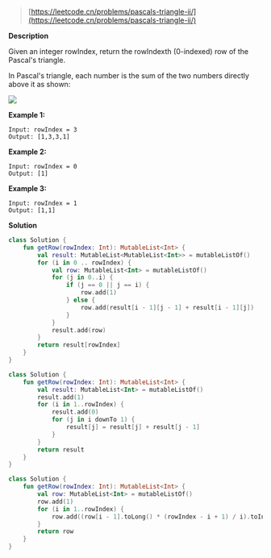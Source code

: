 > [https://leetcode.cn/problems/pascals-triangle-ii/](https://leetcode.cn/problems/pascals-triangle-ii/)

**Description**

Given an integer rowIndex, return the rowIndexth (0-indexed) row of the Pascal's triangle.

In Pascal's triangle, each number is the sum of the two numbers directly above it as shown:

![](https://pic.leetcode-cn.com/1626927345-DZmfxB-PascalTriangleAnimated2.gif)

**Example 1:**
```text
Input: rowIndex = 3
Output: [1,3,3,1]
```
**Example 2:**
```text
Input: rowIndex = 0
Output: [1]
```
**Example 3:**
```text
Input: rowIndex = 1
Output: [1,1]
```

**Solution**
```kotlin
class Solution {
    fun getRow(rowIndex: Int): MutableList<Int> {
        val result: MutableList<MutableList<Int>> = mutableListOf()
        for (i in 0 .. rowIndex) {
            val row: MutableList<Int> = mutableListOf()
            for (j in 0..i) {
                if (j == 0 || j == i) {
                    row.add(1)
                } else {
                    row.add(result[i - 1][j - 1] + result[i - 1][j])
                }
            }
            result.add(row)
        }
        return result[rowIndex]
    }
}
```
```kotlin
class Solution {
    fun getRow(rowIndex: Int): MutableList<Int> {
        val result: MutableList<Int> = mutableListOf()
        result.add(1)
        for (i in 1..rowIndex) {
            result.add(0)
            for (j in i downTo 1) {
                result[j] = result[j] + result[j - 1]
            }
        }
        return result
    }
}
```
```kotlin
class Solution {
    fun getRow(rowIndex: Int): MutableList<Int> {
        val row: MutableList<Int> = mutableListOf()
        row.add(1)
        for (i in 1..rowIndex) {
            row.add((row[i - 1].toLong() * (rowIndex - i + 1) / i).toInt())
        }
        return row
    }
}
```